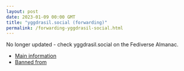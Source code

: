 ```yaml
---
layout: post
date: 2023-01-09 00:00 GMT
title: "yggdrasil.social (forwarding)"
permalink: /forwarding-yggdrasil-social.html
---
```


No longer updated - check yggdrasil.social on the Fediverse Almanac.

* [Main information](https://www.fediversealmanac.com/api/v1/instances/yggdrasil.social)
* [Banned from](https://www.fediversealmanac.com/api/v1/instances/yggdrasil.social/banned_from)

